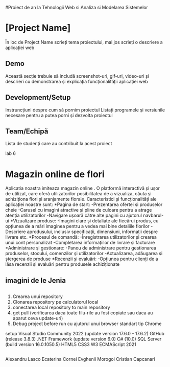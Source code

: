#Proiect de an la Tehnologii Web si Analiza si Modelarea Sistemelor

# [Project Name]
În loc de Project Name scrieți tema proiectului, mai jos scrieți o descriere a aplicației web
## Demo
Această secție trebuie să includă screenshot-uri, gif-uri, video-uri și descrieri cu demonstrarea și explicația funcționalității aplicației web
## Development/Setup
Instruncțiuni despre cum să pornim proiectul
Listați programele și versiunile necesare pentru a putea porni și dezvolta proiectul
## Team/Echipă
Lista de studenți care au contribuit la acest proiect



lab 6

# Magazin online de flori
Aplicatia noastra imiteaza magazin online . O platformă interactivă și ușor de utilizat, care oferă utilizatorilor posibilitatea de a vizualiza, căuta și achiziționa flori și aranjamente florale.
Caracteristici și funcționalități ale aplicației noastre sunt:
*Pagina de start:
 -Prezentarea ofertei și produselor cheie
 -Carusel cu imagini atractive și pline de culoare pentru a atrage atenția utilizatorilor
 -Navigare ușoară către alte pagini cu ajutorul navbarul-ui
*Vizualizare produse:
 -Imagini clare și detaliate ale fiecărui produs, cu opțiunea de a mări imaginea pentru a vedea mai bine detaliile florilor
 -Descriere aprodusului, inclusiv specificații, dimensiuni, informații despre livrare etc.
 *Procesul de comandă:
  -Înregistrarea utilizatorilor și crearea unui cont personalizat
  -Completarea informațiilor de livrare și facturare
 *Administrare și gestionare:
  -Panou de administrare pentru gestionarea produselor, stocului, comenzilor și utilizatorilor
  -Actualizarea, adăugarea și ștergerea de produse
 *Recenzii și evaluări:
  -Opțiunea pentru clienți de a lăsa recenzii și evaluări pentru produsele achiziționate

## imagini de le Jenia

## 
1. Crearea unui repository
2. Clonarea repository pe calculatorul local
3. conectarea local repository to main repository
4. get pull (verificarea daca toate filu-rile au fost copiate sau daca au aparut ceva update-uri)
5. Debug project before run cu ajutorul unui browser standart tip Chrome

setup
Visual Studio Community 2022 (update version 17.6.0 - 17.6.2)
GitHub (release 3.8.3)
.NET Framework (update version 6.0)
C# (10.0)
SQL Server (build version 16.0.1050.5)
HTML5
CSS3 W3
ECMAScript 2021

## 
Alexandru Lasco
Ecaterina Cornei
Evghenii Morogoi
Cristian Capcanari
